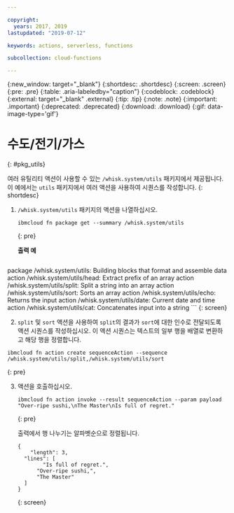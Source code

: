 ```yaml
---

copyright:
  years: 2017, 2019
lastupdated: "2019-07-12"

keywords: actions, serverless, functions

subcollection: cloud-functions

---
```


{:new_window: target="_blank"}
{:shortdesc: .shortdesc}
{:screen: .screen}
{:pre: .pre}
{:table: .aria-labeledby="caption"}
{:codeblock: .codeblock}
{:external: target="_blank" .external}
{:tip: .tip}
{:note: .note}
{:important: .important}
{:deprecated: .deprecated}
{:download: .download}
{:gif: data-image-type='gif'}


# 수도/전기/가스
{: #pkg_utils}

여러 유틸리티 액션이 사용할 수 있는 `/whisk.system/utils` 패키지에서 제공됩니다. 이 예에서는 `utils` 패키지에서 여러 액션을 사용하여 시퀀스를 작성합니다.
{: shortdesc}

1. `/whisk.system/utils` 패키지의 액션을 나열하십시오.

    ```
    ibmcloud fn package get --summary /whisk.system/utils
    ```
    {: pre}

    **출력 예**
    
    ```
  package /whisk.system/utils: Building blocks that format and assemble data
   action /whisk.system/utils/head: Extract prefix of an array
   action /whisk.system/utils/split: Split a string into an array
   action /whisk.system/utils/sort: Sorts an array
   action /whisk.system/utils/echo: Returns the input
   action /whisk.system/utils/date: Current date and time
   action /whisk.system/utils/cat: Concatenates input into a string
    ```
    {: screen}

2. `split` 및 `sort` 액션을 사용하여 `split`의 결과가 `sort`에 대한 인수로 전달되도록 액션 시퀀스를 작성하십시오. 이 액션 시퀀스는 텍스트의 일부 행을 배열로 변환하고 해당 행을 정렬합니다.

  ```
  ibmcloud fn action create sequenceAction --sequence /whisk.system/utils/split,/whisk.system/utils/sort
  ```
  {: pre}

3. 액션을 호출하십시오.

    ```
    ibmcloud fn action invoke --result sequenceAction --param payload "Over-ripe sushi,\nThe Master\nIs full of regret."
    ```
    {: pre}

    출력에서 행 나누기는 알파벳순으로 정렬됩니다.
    ```
    {
        "length": 3,
      "lines": [
            "Is full of regret.",
          "Over-ripe sushi,",
          "The Master"
      ]
    }
    ```
    {: screen}






